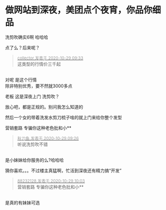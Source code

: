 # 做网站到深夜，美团点个夜宵，你品你细品


洗剪吹确实6啊 哈哈哈

点了么？后来呢？<img id="aimg_nY4Iz" onclick="zoom(this, this.src, 0, 0, 0)" class="zoom" src="https://cdn.jsdelivr.net/gh/hishis/forum-master/public/images/patch.gif" onmouseover="img_onmouseoverfunc(this)" onload="thumbImg(this)" border="0" alt="" />

<div class="quote"><blockquote><font size="2"><a href="https://www.hostloc.com/forum.php?mod=redirect&amp;goto=findpost&amp;pid=9367668&amp;ptid=759670" target="_blank"><font color="#999999">collector 发表于 2020-10-29 09:33</font></a></font><br />
这类型的行情价三千起</blockquote></div><br />
对呢 是这个行情<br />
除非特别优秀，要不然就3000多点

老板 这是深夜上门 洗剪吹？

放心吧，都是正规的。别问我怎么知道的

然后一个女的带着洗发水剪刀梳子啥的就上门来给你整个发型

营销套路 专骗你这种老色批和小**

<div class="quote"><blockquote><font size="2"><a href="https://www.hostloc.com/forum.php?mod=redirect&amp;goto=findpost&amp;pid=9367629&amp;ptid=759670" target="_blank"><font color="#999999">秋刀鱼 发表于 2020-10-29 09:26</font></a></font><br />
听说洗剪吹不错</blockquote></div><br />
是小妹妹给你服务的么?哈哈哈<img src="static/image/smiley/yct/011.gif" smilieid="33" border="0" alt="" />

猜你喜欢。。。不过楼主真猛啊，忙活到深夜还有精力搞“开发”

<div class="quote"><blockquote><font size="2"><a href="https://www.hostloc.com/forum.php?mod=redirect&amp;goto=findpost&amp;pid=9367851&amp;ptid=759670" target="_blank"><font color="#999999">88232128 发表于 2020-10-29 10:03</font></a></font><br />
营销套路 专骗你这种老色批和小**</blockquote></div><br />
是真的有妹妹可选
